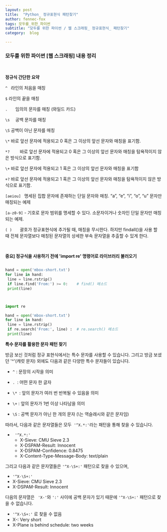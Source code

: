 ```yaml
---
layout: post
title:  "Python_ 정규표현식 패턴찾기"
author: fennec-fox
tags: 모두를_위한_파이썬
subtitle: "모두를 위한 파이썬 / 웹 스크래핑_ 정규표현식_ 패턴찾기"
category:  blog

---
```


### 모두를 위한 파이썬 [웹 스크래핑] 내용 정리

<br>

**정규식 간단한 요약** 

`^ `         라인의 처음을 매칭

`$`         라인의 끝을 매칭

`.   `         임의의 문자를 매칭 (와일드 카드)

`\s  `       공백 문자를 매칭

`\S`       공백이 아닌 문자를 매칭

`\*`       바로 앞선 문자에 적용되고 0 혹은 그 이상의 앞선 문자와 매칭을 표기함.

`*?    `       바로 앞선 문자에 적용되고 0 혹은 그 이상의 앞선 문자와 매칭을 탐욕적이지 않은 방식으로 표기함.

`\+`       바로 앞선 문자에 적용되고 1 혹은 그 이상의 앞선 문자와 매칭을 표기함

`+?`       바로 앞선 문자에 적용되고 1 혹은 그 이상의 앞선 문자와 매칭을 탐욕적이지 않은 방식으로 표기함.

`[aeiou] `   명세된 집합 문자에 존재하는 단일 문자와 매칭. “a”, “e”, “i”, “o”, “u” 문자만 매칭되는 예제

`[a-z0-9]`    - 기호로 문자 범위를 명세할 수 있다. 소문자이거나 숫자인 단일 문자만 매칭되는 예제.

`( )   `      괄호가 정규표현식에 추가될 때, 매칭을 무시한다. 하지만 findall()을 사용 할 때 전체 문자열보다 매칭된 문자열의 상세한 부속 문자열을 추출할 수 있게 한다.

<br>

**중요] 정규식을 사용하기 전에 'import re' 명령어로 라이브러리 불러오기**

```python

hand = open('mbox-short.txt')
for line in hand:
 line = line.rstrip()
 if line.find('From:') >= 0:    # find() 메소드
 print(line)



import re

hand = open('mbox-short.txt')
for line in hand:
 line = line.rstrip()
 if re.search('From:', line) :  # re.search() 메소드
 print(line)


```

**특수 문자를 활용한 문자 패턴 찾기**

방금 보신 것처럼 정규 표현식에서는 특수 문자를 사용할 수 있습니다. 그리고 방금 보셨던 '^'(캐럿 문자) 외에도 다음과 같은 다양한 특수 문자들이 있습니다.

- `^` : 문장의 시작을 의미

- `. `: 어떤 문자 한 글자

- `\* `: 앞의 문자가 여러 번 반복될 수 있음을 의미

- `\+` : 앞의 문자가 1번 이상 나타남을 의미

- `\S` : 공백 문자가 아닌 한 개의 문자
  (\는 역슬래시와 같은 문자임)

 

따라서, 다음과 같은 문자열들은 모두` '^X.*:'`라는 패턴을 통해 찾을 수 있습니다.

- ` '^X.*:'`
  - X-Sieve: CMU Sieve 2.3
  - X-DSPAM-Result: Innocent
  - X-DSPAM-Confidence: 0.8475
  - X-Content-Type-Message-Body: text/plain

그리고 다음과 같은 문자열들은 `'^X-\S+:'` 패턴으로 찾을 수 있으며,

-  `'^X-\S+:'` 
  - X-Sieve: CMU Sieve 2.3
  - X-DSPAM-Result: Innocent

다음의 문자열은 ` 'X-'`와 `':'` 사이에 공백 문자가 있기 때문에 `'^X-\S+:'` 패턴으로 찾을 수 없습니다.

-  `'^X-\S+:'`  로 찾을 수 없음
  - X-: Very short
  - X-Plane is behind schedule: two weeks

<br>

